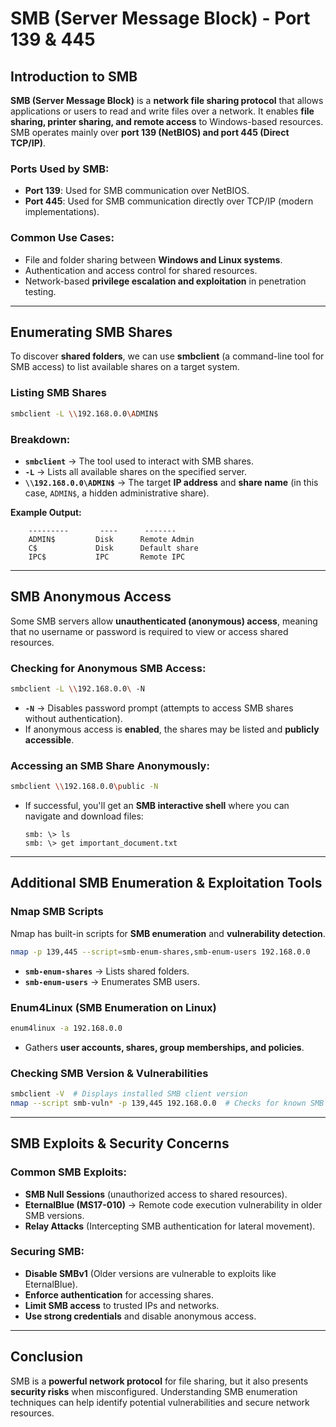 # SMB (Server Message Block) - Port 139 & 445

##  Introduction to SMB
**SMB (Server Message Block)** is a **network file sharing protocol** that allows applications or users to read and write files over a network. It enables **file sharing, printer sharing, and remote access** to Windows-based resources. SMB operates mainly over **port 139 (NetBIOS) and port 445 (Direct TCP/IP)**.

### **Ports Used by SMB:**
- **Port 139**: Used for SMB communication over NetBIOS.
- **Port 445**: Used for SMB communication directly over TCP/IP (modern implementations).

### **Common Use Cases:**
- File and folder sharing between **Windows and Linux systems**.
- Authentication and access control for shared resources.
- Network-based **privilege escalation and exploitation** in penetration testing.

---

##  Enumerating SMB Shares
To discover **shared folders**, we can use **smbclient** (a command-line tool for SMB access) to list available shares on a target system.

### **Listing SMB Shares**
```bash
smbclient -L \\192.168.0.0\ADMIN$
```
### **Breakdown:**
- **`smbclient`** → The tool used to interact with SMB shares.
- **`-L`** → Lists all available shares on the specified server.
- **`\\192.168.0.0\ADMIN$`** → The target **IP address** and **share name** (in this case, `ADMIN$`, a hidden administrative share).

**Example Output:**
```	Sharename       Type      Comment
	---------       ----      -------
	ADMIN$         Disk      Remote Admin
	C$             Disk      Default share
	IPC$           IPC       Remote IPC
```

---

##  SMB Anonymous Access
Some SMB servers allow **unauthenticated (anonymous) access**, meaning that no username or password is required to view or access shared resources.

### **Checking for Anonymous SMB Access:**
```bash
smbclient -L \\192.168.0.0\ -N
```
- **`-N`** → Disables password prompt (attempts to access SMB shares without authentication).
- If anonymous access is **enabled**, the shares may be listed and **publicly accessible**.

### **Accessing an SMB Share Anonymously:**
```bash
smbclient \\192.168.0.0\public -N
```
- If successful, you'll get an **SMB interactive shell** where you can navigate and download files:
  ```
  smb: \> ls
  smb: \> get important_document.txt
  ```

---

##  Additional SMB Enumeration & Exploitation Tools
### **Nmap SMB Scripts**
Nmap has built-in scripts for **SMB enumeration** and **vulnerability detection**.
```bash
nmap -p 139,445 --script=smb-enum-shares,smb-enum-users 192.168.0.0
```
- **`smb-enum-shares`** → Lists shared folders.
- **`smb-enum-users`** → Enumerates SMB users.

### **Enum4Linux (SMB Enumeration on Linux)**
```bash
enum4linux -a 192.168.0.0
```
- Gathers **user accounts, shares, group memberships, and policies**.

### **Checking SMB Version & Vulnerabilities**
```bash
smbclient -V  # Displays installed SMB client version
nmap --script smb-vuln* -p 139,445 192.168.0.0  # Checks for known SMB vulnerabilities
```

---

##  SMB Exploits & Security Concerns
### **Common SMB Exploits:**
- **SMB Null Sessions** (unauthorized access to shared resources).
- **EternalBlue (MS17-010)** → Remote code execution vulnerability in older SMB versions.
- **Relay Attacks** (Intercepting SMB authentication for lateral movement).

### **Securing SMB:**
- **Disable SMBv1** (Older versions are vulnerable to exploits like EternalBlue).
- **Enforce authentication** for accessing shares.
- **Limit SMB access** to trusted IPs and networks.
- **Use strong credentials** and disable anonymous access.

---

##  Conclusion
SMB is a **powerful network protocol** for file sharing, but it also presents **security risks** when misconfigured. Understanding SMB enumeration techniques can help identify potential vulnerabilities and secure network resources.



